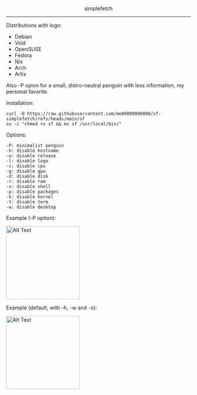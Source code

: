 <p align="center">simplefetch</p>

---

Distributions with logo:

- Debian
- Void
- OpenSUSE
- Fedora
- Nix
- Arch
- Artix
  
Also -P opion for a small, distro-neutral penguin with less information, my personal favorite.

Installation:

```
curl -O https://raw.githubusercontent.com/me00000000000/sf-simplefetch/refs/heads/main/sf
su -c "chmod +x sf && mv sf /usr/local/bin/"
```

Options:

```
-P: minimalist penguin
-h: disable hostname
-o: disable release
-l: disable logo
-c: disable cpu
-g: disable gpu
-d: disable disk
-r: disable ram
-s: disable shell
-p: disable packages
-k: disable kernel
-t: disable term
-w: disable desktop
```

Example (-P option):

<img src="sf-P.avif" alt="Alt Text" height="200">

Example (default, with -h, -w and -o):

<img src="sf.avif" alt="Alt Text" height="200">

